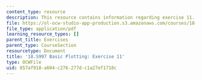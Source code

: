 ```yaml
---
content_type: resource
description: This resource contains information regarding exercise 11.
file: https://ol-ocw-studio-app-production.s3.amazonaws.com/courses/18-s997-introduction-to-matlab-programming-fall-2011/857af918a604c276277dc1a27ef1718c_MIT18_S997F11_Exercise_11.pdf
file_type: application/pdf
learning_resource_types: []
parent_title: Exercises
parent_type: CourseSection
resourcetype: Document
title: '18.S997 Basic Plotting: Exercise 11'
type: OCWFile
uid: 857af918-a604-c276-277d-c1a27ef1718c
---
```

